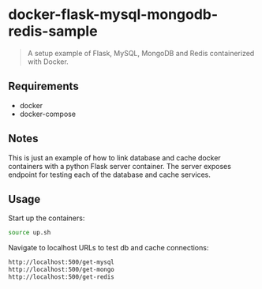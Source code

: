 
# docker-flask-mysql-mongodb-redis-sample

>A setup example of Flask, MySQL, MongoDB and Redis containerized with Docker.


## Requirements

- docker
- docker-compose


## Notes

This is just an example of how to link database and cache docker containers with
a python Flask server container. The server exposes endpoint for testing each of
the database and cache services.


## Usage

Start up the containers:
```sh
source up.sh
```

Navigate to localhost URLs to test db and cache connections:
```sh
http://localhost:500/get-mysql
http://localhost:500/get-mongo
http://localhost:500/get-redis
```





